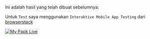 Ini adalah hasil yang telah dibuat sebelumnya:

Untuk `Test` saya menggunakan `Interaktive Mobile App Testing` dari [browserstack](https://www.browserstack.com/app-live)


[![My Papk Live](https://drive.google.com/thumbnail?authuser=0&sz=w1280&id=1yjKF_64wPVI4yFar2y_PtjNOhIrZfX4N)](https://drive.google.com/file/d/1yjKF_64wPVI4yFar2y_PtjNOhIrZfX4N/view?usp=sharing "My Papk Live")